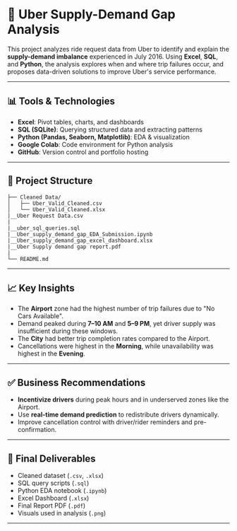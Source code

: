 # 🚗 Uber Supply-Demand Gap Analysis

This project analyzes ride request data from Uber to identify and explain the **supply-demand imbalance** experienced in July 2016. Using **Excel**, **SQL**, and **Python**, the analysis explores when and where trip failures occur, and proposes data-driven solutions to improve Uber's service performance.

---

## 📊 Tools & Technologies

- **Excel**: Pivot tables, charts, and dashboards
- **SQL (SQLite)**: Querying structured data and extracting patterns
- **Python (Pandas, Seaborn, Matplotlib)**: EDA & visualization
- **Google Colab**: Code environment for Python analysis
- **GitHub**: Version control and portfolio hosting

---

## 📁 Project Structure

```
├── Cleaned Data/
│   ├── Uber_Valid_Cleaned.csv
│   └── Uber_Valid_Cleaned.xlsx
|__Uber Request Data.csv
|
|__uber_sql_queries.sql
|__Uber_supply_demand_gap_EDA_Submission.ipynb
|__Uber_supply_demand_gap_excel_dashboard.xlsx
|__Uber Supply demand gap report.pdf
|
└── README.md
```

---

## 📈 Key Insights

- The **Airport** zone had the highest number of trip failures due to "No Cars Available".
- Demand peaked during **7–10 AM** and **5–9 PM**, yet driver supply was insufficient during these windows.
- The **City** had better trip completion rates compared to the Airport.
- Cancellations were highest in the **Morning**, while unavailability was highest in the **Evening**.

---

## ✅ Business Recommendations

- **Incentivize drivers** during peak hours and in underserved zones like the Airport.
- Use **real-time demand prediction** to redistribute drivers dynamically.
- Improve cancellation control with driver/rider reminders and pre-confirmation.

---

## 📎 Final Deliverables

- Cleaned dataset (`.csv`, `.xlsx`)
- SQL query scripts (`.sql`)
- Python EDA notebook (`.ipynb`)
- Excel Dashboard (`.xlsx`)
- Final Report PDF (`.pdf`)
- Visuals used in analysis (`.png`)

---

